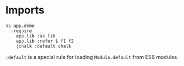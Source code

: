 # Imports

```
ns app.demo
  :require
    app.lib :as lib
    app.lib :refer $ f1 f2
    |chalk :default chalk
```

`:default` is a special rule for loading `Module.default` from ES6 modules.
